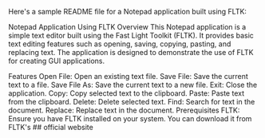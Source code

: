 
Here's a sample README file for a Notepad application built using FLTK:

Notepad Application Using FLTK
Overview
This Notepad application is a simple text editor built using the Fast Light Toolkit (FLTK). It provides basic text editing features such as opening, saving, copying, pasting, and replacing text. The application is designed to demonstrate the use of FLTK for creating GUI applications.

Features
Open File: Open an existing text file.
Save File: Save the current text to a file.
Save File As: Save the current text to a new file.
Exit: Close the application.
Copy: Copy selected text to the clipboard.
Paste: Paste text from the clipboard.
Delete: Delete selected text.
Find: Search for text in the document.
Replace: Replace text in the document.
Prerequisites
FLTK: Ensure you have FLTK installed on your system. You can download it from FLTK's ## official website <a id = "https://www.fltk.org/" ></a>
